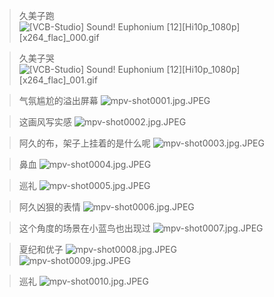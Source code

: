 > 久美子跑
![[VCB-Studio] Sound! Euphonium [12][Hi10p_1080p][x264_flac]_000.gif](https://filebed.cellargalaxy.workers.dev/blog/spirit/響け！ユーフォニアム/S1/E12/20200906/%5BVCB-Studio%5D%20Sound%21%20Euphonium%20%5B12%5D%5BHi10p_1080p%5D%5Bx264_flac%5D_000.gif)

> 久美子哭
![[VCB-Studio] Sound! Euphonium [12][Hi10p_1080p][x264_flac]_001.gif](https://filebed.cellargalaxy.workers.dev/blog/spirit/響け！ユーフォニアム/S1/E12/20200906/%5BVCB-Studio%5D%20Sound%21%20Euphonium%20%5B12%5D%5BHi10p_1080p%5D%5Bx264_flac%5D_001.gif)

> 气氛尴尬的溢出屏幕
![mpv-shot0001.jpg.JPEG](https://filebed.cellargalaxy.workers.dev/blog/spirit/響け！ユーフォニアム/S1/E12/20200906/mpv-shot0001.jpg.JPEG)

> 这画风写实感
![mpv-shot0002.jpg.JPEG](https://filebed.cellargalaxy.workers.dev/blog/spirit/響け！ユーフォニアム/S1/E12/20200906/mpv-shot0002.jpg.JPEG)

> 阿久的布，架子上挂着的是什么呢
![mpv-shot0003.jpg.JPEG](https://filebed.cellargalaxy.workers.dev/blog/spirit/響け！ユーフォニアム/S1/E12/20200906/mpv-shot0003.jpg.JPEG)

> 鼻血
![mpv-shot0004.jpg.JPEG](https://filebed.cellargalaxy.workers.dev/blog/spirit/響け！ユーフォニアム/S1/E12/20200906/mpv-shot0004.jpg.JPEG)

> 巡礼
![mpv-shot0005.jpg.JPEG](https://filebed.cellargalaxy.workers.dev/blog/spirit/響け！ユーフォニアム/S1/E12/20200906/mpv-shot0005.jpg.JPEG)

> 阿久凶狠的表情
![mpv-shot0006.jpg.JPEG](https://filebed.cellargalaxy.workers.dev/blog/spirit/響け！ユーフォニアム/S1/E12/20200906/mpv-shot0006.jpg.JPEG)

> 这个角度的场景在小蓝鸟也出现过
![mpv-shot0007.jpg.JPEG](https://filebed.cellargalaxy.workers.dev/blog/spirit/響け！ユーフォニアム/S1/E12/20200906/mpv-shot0007.jpg.JPEG)

> 夏纪和优子
![mpv-shot0008.jpg.JPEG](https://filebed.cellargalaxy.workers.dev/blog/spirit/響け！ユーフォニアム/S1/E12/20200906/mpv-shot0008.jpg.JPEG)  
![mpv-shot0009.jpg.JPEG](https://filebed.cellargalaxy.workers.dev/blog/spirit/響け！ユーフォニアム/S1/E12/20200906/mpv-shot0009.jpg.JPEG)  

> 巡礼
![mpv-shot0010.jpg.JPEG](https://filebed.cellargalaxy.workers.dev/blog/spirit/響け！ユーフォニアム/S1/E12/20200906/mpv-shot0010.jpg.JPEG)